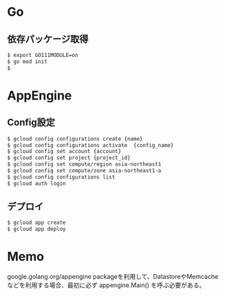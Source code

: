 # Go
## 依存パッケージ取得
```bash
$ export GO111MODULE=on
$ go mod init
$ 
```

# AppEngine
## Config設定
```bash
$ gcloud config configurations create {name}
$ gcloud config configurations activate  {config_name}
$ gcloud config set account {account}
$ gcloud config set project {project_id}
$ gcloud config set compute/region asia-northeast1
$ gcloud config set compute/zone asia-northeast1-a
$ gcloud config configurations list
$ gcloud auth login
```

## デプロイ
```bash
$ gcloud app create
$ gcloud app deploy
```

# Memo
google.golang.org/appengine packageを利用して、DatastoreやMemcacheなどを利用する場合、最初に必ず appengine.Main() を呼ぶ必要がある。
